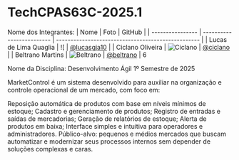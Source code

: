 # TechCPAS63C-2025.1


Nome dos Integrantes:
| Nome             | Foto                      | GitHub                                             |
| ---------------- | ------------------------- | -------------------------------------------------- |
| Lucas de Lima Quaglia  | ![                  | [@lucasgja10](https://github.com/lucasgja10)       |
| Ciclano Oliveira | ![Ciclano](link-da-foto)  | [@ciclano](https://github.com/ciclano)             |
| Beltrano Martins | ![Beltrano](link-da-foto) | [@beltrano](https://github.com/beltrano)           |
6

Nome da Disciplina: Desenvolvimento Ágil 1º Semestre de 2025

MarketControl é um sistema desenvolvido para auxiliar na organização e controle operacional de um mercado, com foco em:

Reposição automática de produtos com base em níveis mínimos de estoque;
Cadastro e gerenciamento de produtos;
Registro de entradas e saídas de mercadorias;
Geração de relatórios de estoque;
Alerta de produtos em baixa;
Interface simples e intuitiva para operadores e administradores.
Público-alvo: pequenos e médios mercados que buscam automatizar e modernizar seus processos internos sem depender de soluções complexas e caras.

